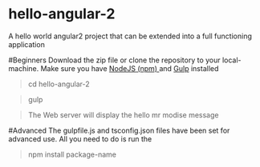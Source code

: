 # hello-angular-2
A hello world angular2 project that can be extended into a full functioning application

#Beginners
Download the zip file or clone the repository to your local-machine. Make sure you have <a target="_blank"  href="https://nodejs.org/en/">NodeJS (npm) </a> and <a href="http://gulpjs.com/" target="_blank">Gulp</a> installed

<blockquote> cd hello-angular-2 </blockquote>
<blockquote> gulp </blockquote>
<blockquote> The Web server will display the hello mr modise message </blockquote>

#Advanced
The gulpfile.js and tsconfig.json files have been set for advanced use. All you need to do is run the <blockquote>npm install package-name </blockquote>

